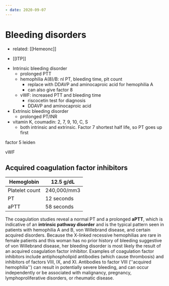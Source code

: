 ```yaml
---
- date: 2020-09-07
---
```


# Bleeding disorders

- related: [[Hemeonc]]

- [[ITP]]

<!-- intrinsic vs extrinsic bleeding disorders -->

- Intrinsic bleeding disorder
	- prolonged PTT
	- hemophilia A(8)/B: nl PT, bleeding time, plt count
		- replace with DDAVP and aminocaproic acid for hemophilia A
		- can also give factor 8
	- vWF: increased PTT and bleeding time
		- riscocetin test for diagnosis
		- DDAVP and aminocaproic acid
- Extrinsic bleeding disorder
	- prolonged PT/INR
- vitamin K, coumadin: 2, 7, 9, 10, C, S
	- both intrinsic and extrinsic. Factor 7 shortest half life, so PT goes up first

<!-- most common cause of inherited or heredity thrombophilia -->

factor 5 leiden

<!--  most common inherited bleeding disorder -->

vWF

## Acquired coagulation factor inhibitors

<!-- acquired coagulation factor inhibitor sx, examples -->

| Hemoglobin     | 12.5 g/dL   |
| -------------- | ----------- |
| Platelet count | 240,000/mm3 |
| PT             | 12 seconds  |
| aPTT           | 58 seconds  |

The coagulation studies reveal a normal PT and a prolonged **aPTT**, which  is indicative of an **intrinsic pathway disorder** and is the typical  pattern seen in patients with hemophilia A and B, von Willebrand  disease, and certain acquired disorders. Because the X-linked recessive hemophilias are rare in female patients and this woman has no prior  history of bleeding suggestive of von Willebrand disease, her bleeding  disorder is most likely the result of an acquired coagulation factor  inhibitor. Examples of coagulation factor inhibitors include  antiphospholipid antibodies (which cause thrombosis) and inhibitors of  factors VIII, IX, and XI. Antibodies to factor VIII (''acquired  hemophilia'') can result in potentially severe bleeding, and can occur  independently or be associated with malignancy, pregnancy, lymphoproliferative disorders, or rheumatic disease.
